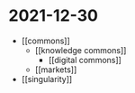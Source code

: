 # 2021-12-30

- [[commons]]
  - [[knowledge commons]]
    - [[digital commons]]
  - [[markets]]
- [[singularity]]